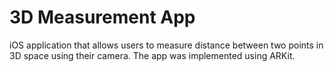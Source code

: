 # 3D Measurement App
iOS application that allows users to measure distance between two points in 3D space using their camera. The app was implemented using ARKit.
